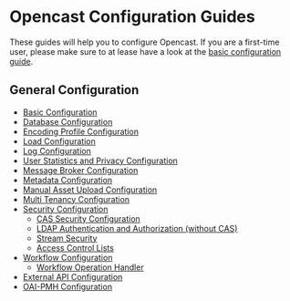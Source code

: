 Opencast Configuration Guides
=============================

These guides will help you to configure Opencast. If you are a first-time user, please make sure to at lease have a look
at the [basic configuration guide](basic.md).


General Configuration
---------------------

* [Basic Configuration](basic.md)
* [Database Configuration](database.md)
* [Encoding Profile Configuration](encoding.md)
* [Load Configuration](load.md)
* [Log Configuration](log.md)
* [User Statistics and Privacy Configuration](user-statistics.and.privacy.md)
* [Message Broker Configuration](message-broker.md)
* [Metadata Configuration](metadata.md)
* [Manual Asset Upload Configuration](asset-upload-ui/index.md)
* [Multi Tenancy Configuration](multi.tenancy.md)
* [Security Configuration](security.md)
    * [CAS Security Configuration](security.cas.md)
    * [LDAP Authentication and Authorization (without CAS)](security.ldap.md)
    * [Stream Security](stream-security.md)
    * [Access Control Lists](acl.md)
* [Workflow Configuration](workflow.md)
    * [Workflow Operation Handler](../workflowoperationhandlers/index.md)
* [External API Configuration](external-api.md)
* [OAI-PMH Configuration](oaipmh.md)
